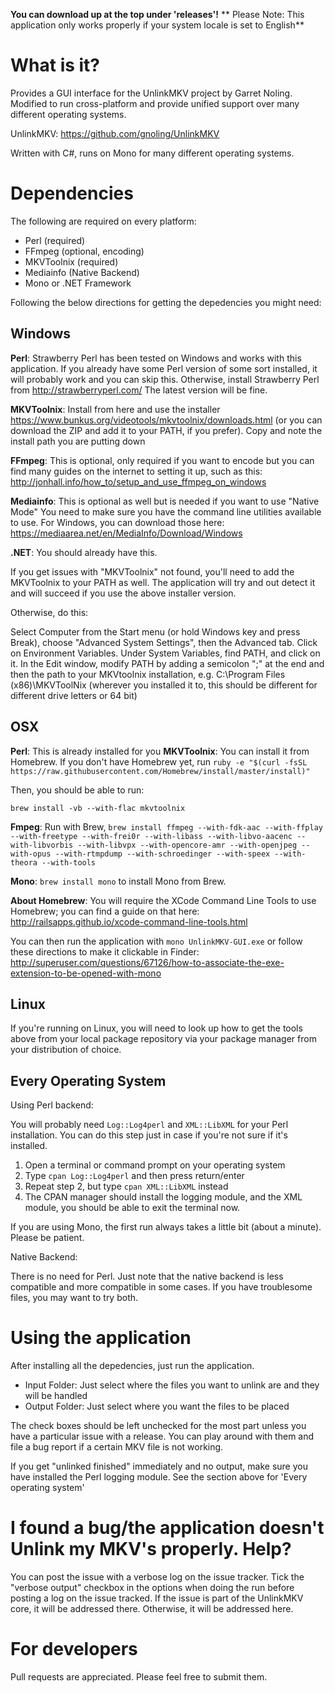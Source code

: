 **You can download up at the top under 'releases'!**
** Please Note: This application only works properly if your system locale is set to English**

# What is it?


Provides a GUI interface for the UnlinkMKV project by Garret Noling. Modified to run cross-platform and provide unified support over many different operating systems.

UnlinkMKV: https://github.com/gnoling/UnlinkMKV

Written with C#, runs on Mono for many different operating systems. 

# Dependencies

The following are required on every platform:

* Perl (required)
* FFmpeg (optional, encoding)
* MKVToolnix (required)
* Mediainfo (Native Backend)
* Mono or .NET Framework

Following the below directions for getting the depedencies you might need:

## Windows

**Perl**: Strawberry Perl has been tested on Windows and works with this application. If you already have some Perl version of some sort installed, it will probably work and you can skip this. Otherwise, install Strawberry Perl from http://strawberryperl.com/ The latest version will be fine.

**MKVToolnix**: Install from here and use the installer https://www.bunkus.org/videotools/mkvtoolnix/downloads.html (or you can download the ZIP and add it to your PATH, if you prefer). Copy and note the install path you are putting down

**FFmpeg**: This is optional, only required if you want to encode but you can find many guides on the internet to setting it up, such as this: http://jonhall.info/how_to/setup_and_use_ffmpeg_on_windows

**Mediainfo**: This is optional as well but is needed if you want to use "Native Mode" You need to make sure you have the command line utilities available to use. For Windows, you can download those here: https://mediaarea.net/en/MediaInfo/Download/Windows

**.NET**: You should already have this.

If you get issues with "MKVToolnix" not found, you'll need to add the MKVToolnix to your PATH as well. The application will try and out detect it and will succeed if you use the above installer version.

Otherwise, do this:

Select Computer from the Start menu (or hold Windows key and press Break), choose "Advanced System Settings", then the Advanced tab. Click on Environment Variables. Under System Variables, find PATH, and click on it. In the Edit window, modify PATH by adding a semicolon ";" at the end and then the path to your MKVtoolnix installation, e.g. C:\Program Files (x86)\MKVToolNix (wherever you installed it to, this should be different for different drive letters or 64 bit)



## OSX

**Perl**: This is already installed for you
**MKVToolnix**: You can install it from Homebrew. If you don't have Homebrew yet, run `ruby -e "$(curl -fsSL https://raw.githubusercontent.com/Homebrew/install/master/install)"`

Then, you should be able to run:

`brew install -vb --with-flac mkvtoolnix`

**Fmpeg**: Run with Brew, `brew install ffmpeg --with-fdk-aac --with-ffplay --with-freetype --with-frei0r --with-libass --with-libvo-aacenc --with-libvorbis --with-libvpx --with-opencore-amr --with-openjpeg --with-opus --with-rtmpdump --with-schroedinger --with-speex --with-theora --with-tools`

**Mono**: `brew install mono` to install Mono from Brew.

**About Homebrew**: You will require the XCode Command Line Tools to use Homebrew; you can find a guide on that here: http://railsapps.github.io/xcode-command-line-tools.html

You can then run the application with `mono UnlinkMKV-GUI.exe` or follow these directions to make it clickable in Finder: http://superuser.com/questions/67126/how-to-associate-the-exe-extension-to-be-opened-with-mono

## Linux

If you're running on Linux, you will need to look up how to get the tools above from your local package repository via your package manager from your distribution of choice.

## Every Operating System

Using Perl backend:

You will probably need `Log::Log4perl` and `XML::LibXML` for your Perl installation. You can do this step just in case if you're not sure if it's installed. 

1. Open a terminal or command prompt on your operating system
2. Type `cpan Log::Log4perl` and then press return/enter
3. Repeat step 2, but type `cpan XML::LibXML` instead
4. The CPAN manager should install the logging module, and the XML module, you should be able to exit the terminal now.

If you are using Mono, the first run always takes a little bit (about a minute). Please be patient.

Native Backend:

There is no need for Perl. Just note that the native backend is less compatible and more compatible in some cases. If you have troublesome files, you may want to try both.

# Using the application

After installing all the depedencies, just run the application. 

* Input Folder: Just select where the files you want to unlink are and they will be handled
* Output Folder: Just select where you want the files to be placed

The check boxes should be left unchecked for the most part unless you have a particular issue with a release. You can play around with them and file a bug report if a certain MKV file is not working.

If you get "unlinked finished" immediately and no output, make sure you have installed the Perl logging module. See the section above for 'Every operating system'

# I found a bug/the application doesn't Unlink my MKV's properly. Help?

You can post the issue with a verbose log on the issue tracker. Tick the "verbose output" checkbox in the options when doing the run before posting a log on the issue tracked. If the issue is part of the UnlinkMKV core, it will be addressed there. Otherwise, it will be addressed here. 

# For developers

Pull requests are appreciated. Please feel free to submit them.
